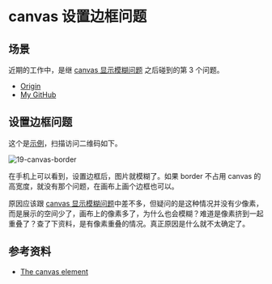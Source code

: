 # canvas 设置边框问题
## <a name="situation"></a> 场景
近期的工作中，是继 [canvas 显示模糊问题][url-segment-18] 之后碰到的第 3 个问题。


- [Origin][url-origin]
- [My GitHub][url-my-github]

## 设置边框问题
这个是[示例][url-example-canvas-border]，扫描访问二维码如下。

![19-canvas-border][url-local-canvas-border]

在手机上可以看到，设置边框后，图片就模糊了。如果 border 不占用 canvas 的高宽度，就没有那个问题，在画布上画个边框也可以。

原因应该跟 [canvas 显示模糊问题][url-segment-18]中差不多，但疑问的是这种情况并没有少像素，而是展示的空间少了，画布上的像素多了，为什么也会模糊？难道是像素挤到一起重叠了？查了下资料，是有像素重叠的情况。真正原因是什么就不太确定了。

## 参考资料
- [The canvas element][url-spec-canvas]

[url-repository-images]:https://xxholic.github.io/segment/images

[url-segment-18]:https://github.com/XXHolic/segment/issues/20
[url-spec-canvas]:https://html.spec.whatwg.org/multipage/canvas.html#the-canvas-element
[url-example-canvas-border]:https://xxholic.github.io/lab/lab-html/segment-19/19.canvas-border.html

[url-local-canvas-border]:https://xxholic.github.io/segment/images/19/qrcode-canvas-border.png

[url-origin]:https://github.com/XXHolic/segment/issues/21
[url-my-github]:https://github.com/XXHolic